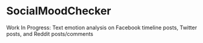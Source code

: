 # SocialMoodChecker
Work In Progress: Text emotion analysis on Facebook timeline posts, Twitter posts, and Reddit posts/comments
